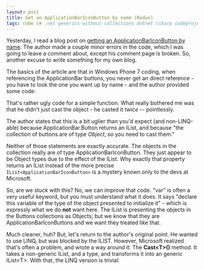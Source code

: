 ```yaml
---
layout: post
title: Get an ApplicationBarIconButton by name (Redux)
tags: code c# .net generics-without-collections dotnet csharp codeproject
---
```

Yesterday, I read a blog post on [getting an ApplicationBarIconButton by name](http://www.ariankulp.com/get-an-applicationbariconbutton-by-name).  The author made a couple minor errors in the code, which I was going to leave a comment about, except his comment page is broken. So, another excuse to write something for my own blog.

The basics of the article are that in Windows Phone 7 coding, when referencing the ApplicationBar buttons, you never get an direct reference - you have to look the one you want up by name - and the author provided some code:

<script src="https://gist.github.com/jamescurran/5437371.js">    </script>

That's rather ugly code for a simple function.  What really bothered me was that he didn't just cast the object - he casted it *twice* -- pointlessly.

The author states that this is a bit uglier than you'd expect (and non-LINQ-able) because ApplicationBar.Button returns an IList, and because "the collection of buttons are of type *Object*, so you need to cast them." 

Neither of those statements are exactly accurate.  The objects in the collection really are of type ApplicationBarIconButton.  They just appear to be Object types due to the effect of the IList.  Why exactly that property returns an IList instead of the more precise `IList<ApplicationBarIconButton>` is a mystery known only to the devs at Microsoft.

So, are we stuck with this? No, we can improve that code.  "var" is often a very useful keyword, but you must understand what it does.  It says "declare this variable of the type of the object presented to initialize it" - which is expressly what we do **not** want here.  The IList is presenting the objects in the Buttons collections as Objects; but we know that they are ApplicationBarIconButtons and we want they treated like that.

<script src="https://gist.github.com/jamescurran/5437397.js">   </script>
Much cleaner, huh? But, let's return to the author's original point.  He wanted to use LINQ, but was blocked by the ILIST.   However, Microsoft realized that's often a problem, and wrote a way around it:  The **Cast&lt;T&gt;()** method.   It takes a non-generic IList, and a type, and transforms it into an generic IList&lt;T&gt;.  With that, the LINQ version is trivial:


<script src="https://gist.github.com/jamescurran/5437420.js">   </script>

